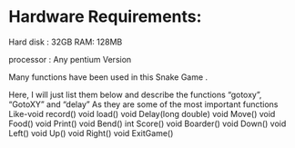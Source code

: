 # Hardware Requirements:
Hard disk : 32GB RAM: 128MB

processor : Any pentium Version

Many functions have been used in this Snake Game .

Here, I will just list them below and describe the functions “gotoxy”, “GotoXY” and “delay”
As they are some of the most important functions 
Like-void record() void load() void Delay(long double) void Move() void Food() void Print() void Bend() int Score() void Boarder() void Down() void Left() void Up() void Right() void ExitGame()
